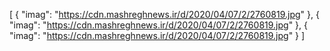 [
  {
    "imag": "https://cdn.mashreghnews.ir/d/2020/04/07/2/2760819.jpg"
  },
  {
    "imag": "https://cdn.mashreghnews.ir/d/2020/04/07/2/2760819.jpg"
  },
  {
    "imag": "https://cdn.mashreghnews.ir/d/2020/04/07/2/2760819.jpg"
  }
]
